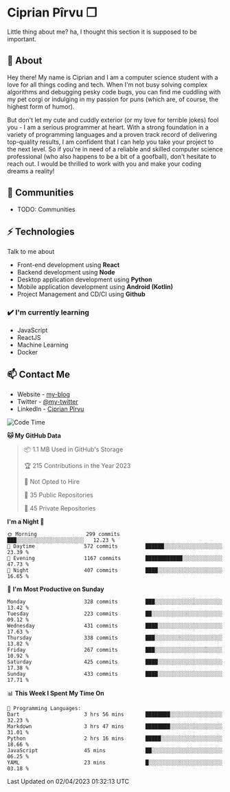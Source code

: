 # Ciprian Pîrvu ❐

Little thing about me? ha, I thought this section it is supposed to be important.

## 🧐 About

Hey there! My name is Ciprian and I am a computer science student with a love for all things coding and tech. When I'm not busy solving complex algorithms and debugging pesky code bugs, you can find me cuddling with my pet corgi or indulging in my passion for puns (which are, of course, the highest form of humor).

But don't let my cute and cuddly exterior (or my love for terrible jokes) fool you - I am a serious programmer at heart. With a strong foundation in a variety of programming languages and a proven track record of delivering top-quality results, I am confident that I can help you take your project to the next level. So if you're in need of a reliable and skilled computer science professional (who also happens to be a bit of a goofball), don't hesitate to reach out. I would be thrilled to work with you and make your coding dreams a reality!

## 👯 Communities

-   TODO: Communities

## ⚡ Technologies

Talk to me about

-   Front-end development using **React**
-   Backend development using **Node**
-   Desktop application development using **Python**
-   Mobile application development using **Android (Kotlin)**
-   Project Management and CD/CI using **Github**

### ✔️ I'm currently learning

-   JavaScript
-   ReactJS
-   Machine Learning
-   Docker

## 📫 Contact Me

-   Website - [my-blog]()
-   Twitter - [@my-twitter]()
-   LinkedIn - [Ciprian Pîrvu](https://www.linkedin.com/in/p%C3%AErvu-ciprian-cristian-4415991b1/)

<!--START_SECTION:waka-->
![Code Time](http://img.shields.io/badge/Code%20Time-1%2C640%20hrs%2038%20mins-blue)

**🐱 My GitHub Data** 

> 📦 1.1 MB Used in GitHub's Storage 
 > 
> 🏆 215 Contributions in the Year 2023
 > 
> 🚫 Not Opted to Hire
 > 
> 📜 35 Public Repositories 
 > 
> 🔑 45 Private Repositories 
 > 
**I'm a Night 🦉** 

```text
🌞 Morning                299 commits         ███░░░░░░░░░░░░░░░░░░░░░░   12.23 % 
🌆 Daytime                572 commits         ██████░░░░░░░░░░░░░░░░░░░   23.39 % 
🌃 Evening                1167 commits        ████████████░░░░░░░░░░░░░   47.73 % 
🌙 Night                  407 commits         ████░░░░░░░░░░░░░░░░░░░░░   16.65 % 
```
📅 **I'm Most Productive on Sunday** 

```text
Monday                   328 commits         ███░░░░░░░░░░░░░░░░░░░░░░   13.42 % 
Tuesday                  223 commits         ██░░░░░░░░░░░░░░░░░░░░░░░   09.12 % 
Wednesday                431 commits         ████░░░░░░░░░░░░░░░░░░░░░   17.63 % 
Thursday                 338 commits         ███░░░░░░░░░░░░░░░░░░░░░░   13.82 % 
Friday                   267 commits         ███░░░░░░░░░░░░░░░░░░░░░░   10.92 % 
Saturday                 425 commits         ████░░░░░░░░░░░░░░░░░░░░░   17.38 % 
Sunday                   433 commits         ████░░░░░░░░░░░░░░░░░░░░░   17.71 % 
```


📊 **This Week I Spent My Time On** 

```text
💬 Programming Languages: 
Dart                     3 hrs 56 mins       ████████░░░░░░░░░░░░░░░░░   32.23 % 
Markdown                 3 hrs 47 mins       ████████░░░░░░░░░░░░░░░░░   31.01 % 
Python                   2 hrs 16 mins       █████░░░░░░░░░░░░░░░░░░░░   18.66 % 
JavaScript               45 mins             ██░░░░░░░░░░░░░░░░░░░░░░░   06.25 % 
YAML                     23 mins             █░░░░░░░░░░░░░░░░░░░░░░░░   03.18 % 
```


 Last Updated on 02/04/2023 01:32:13 UTC
<!--END_SECTION:waka-->
